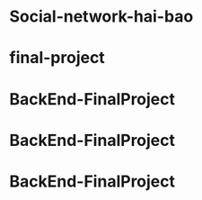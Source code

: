 # Social-network-hai-bao
# final-project
# BackEnd-FinalProject
# BackEnd-FinalProject
# BackEnd-FinalProject
